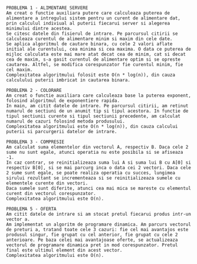     PROBLEMA 1 - ALIMENTARE SERVERE
    Am creat o functie auxiliara putere care calculeaza puterea de alimentare a intregului sistem pentru un curent de alimentare dat, prin calculul indiviual al puterii fiecarui server si alegerea minimului dintre acestea.
    Se citesc datele din fisierul de intrare. Pe parcursul citirii se calculeaza curentul de alimentare minim si maxim din cele date.
    Se aplica algoritmul de cautare binara, cu cele 2 valori aflate initial ale curentului, cea minima si cea maxima. O data ce puterea de mijloc calculata este mai mare atat decat cea de minim, cat si decat cea de maxim, s-a gasit curentul de alimentare optim si se opreste cautarea. Altfel, se modifica corespunzator fie curentul minim, fie cel maxim.
    Complexitatea algoritmului folosit este O(n * log(n)), din cauza calculului puterii imbricat in cautarea binara.

    PROBLEMA 2 - COLORARE
    Am creat o functie auxiliara care calculeaza base la puterea exponent, folosind algoritmul de exponentiere rapida.
    In main, am citit datele de intrare. Pe parcursul citirii, am retinut numarul de sectiuni de un anumit tip si tipul acestora. In functie de tipul sectiunii curente si tipul sectiunii precedente, am calculat numarul de cazuri folosind metoda produsului.
    Complexitatea algoritmului este O(n * log(n)), din cauza calcului puterii si parcurgerii datelor de intrare.

    PROBLEMA 3 - COMPRESIE
    Am calculat suma elementelor din vectorul A, respectiv B. Daca cele 2 sume nu sunt egale, atunci operatia nu este posibila si se afiseaza -1.
    In caz contrar, se reinitializeaza suma lui A si suma lui B cu A[0] si respectiv B[0], si se mai parcurg inca o data cei 2 vectori. Daca cele 2 sume sunt egale, se poate realiza operatia cu succes, lungimea sirului rezultant se incrementeaza si se reinitializeaza sumele cu elementele curente din vectori.
    Daca sumele sunt diferite, atunci cea mai mica se mareste cu elementul curent din vectorul corespunzator.
    Complexitatea algoritmului este O(n).
    
    PROBLEMA 5 - OFERTA
    Am citit datele de intrare si am stocat pretul fiecarui produs intr-un vector a.
    Am implementat un algoritm de programare dinamica. Am parcurs vectorul de preturi a, tratand toate cele 3 cazuri: fie cel mai avantajos este produsul singur, fie grupat cu cel anterior, fie grupat cu cele 2 anterioare. Pe baza celei mai avantajoase oferte, se actualizeaza vectorul de programare dinamica pret in mod corespunzator. Pretul final este ultimul element din acest vector.
    Complexitatea algoritmului este O(n).